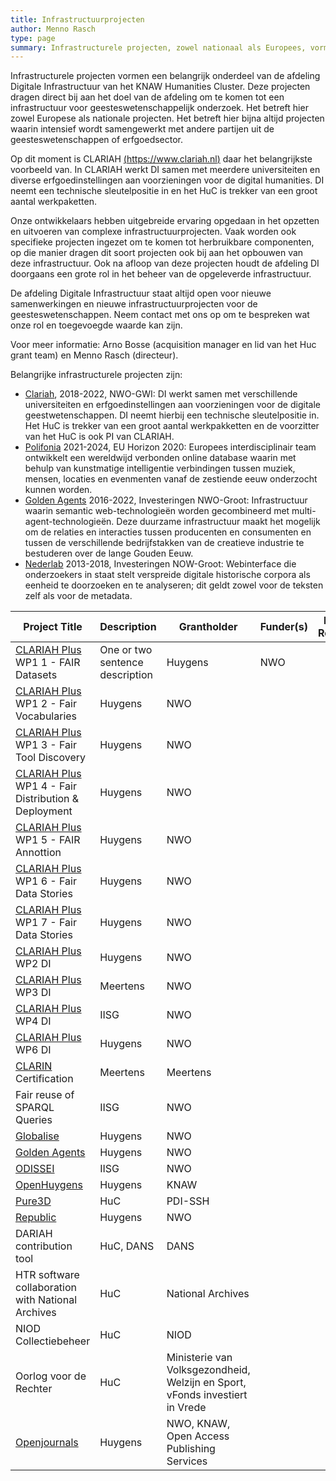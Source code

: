 ```yaml
---
title: Infrastructuurprojecten
author: Menno Rasch
type: page
summary: Infrastructurele projecten, zowel nationaal als Europees, vormen een belangrijk onderdeel van de afdeling Digitale Infrastructuur van het KNAW Humanities Cluster. Deze projecten dragen direct bij aan het doel van de afdeling om te komen tot een infrastructuur voor geesteswetenschappelijk onderzoek.
---
```

Infrastructurele projecten vormen een belangrijk onderdeel van de afdeling Digitale Infrastructuur van het KNAW Humanities Cluster. Deze projecten dragen direct bij aan het doel van de afdeling om te komen tot een infrastructuur voor geesteswetenschappelijk onderzoek. Het betreft hier zowel Europese als nationale projecten. Het betreft hier bijna altijd projecten waarin intensief wordt samengewerkt met andere partijen uit de geesteswetenschappen of erfgoedsector.

Op dit moment is CLARIAH [(https://www.clariah.nl)](https://www.clariah.nl) daar het belangrijkste voorbeeld van. In CLARIAH werkt DI samen met meerdere universiteiten en diverse erfgoedinstellingen aan voorzieningen voor de digital humanities. DI neemt een technische sleutelpositie in en het HuC is trekker van een groot aantal werkpaketten.

Onze ontwikkelaars hebben uitgebreide ervaring opgedaan in het opzetten en uitvoeren van complexe infrastructuurprojecten. Vaak worden ook specifieke projecten ingezet om te komen tot herbruikbare componenten, op die manier dragen dit soort projecten ook bij aan het opbouwen van deze infrastructuur. Ook na afloop van deze projecten houdt de afdeling DI doorgaans een grote rol in het beheer van de opgeleverde infrastructuur.

De afdeling Digitale Infrastructuur staat altijd open voor nieuwe samenwerkingen en nieuwe infrastructuurprojecten voor de geesteswetenschappen. Neem contact met ons op om te bespreken wat onze rol en toegevoegde waarde kan zijn.

Voor meer informatie: Arno Bosse (acquisition manager en lid van het Huc grant team) en Menno Rasch (directeur).

Belangrijke infrastructurele projecten zijn:

- [Clariah](https://www.clariah.nl), 2018-2022, NWO-GWI:
DI werkt samen met verschillende universiteiten en erfgoedinstellingen aan voorzieningen voor de digitale geestwetenschappen. DI neemt hierbij een technische sleutelpositie in. Het HuC is trekker van een groot aantal werkpakketten en de voorzitter van het HuC is ook PI van CLARIAH.
- [Polifonia](https://polifonia-project.eu/) 2021-2024, EU Horizon 2020:
Europees interdisciplinair team ontwikkelt een wereldwijd verbonden online database waarin met behulp van kunstmatige intelligentie verbindingen tussen muziek, mensen, locaties en evenmenten vanaf de zestiende eeuw onderzocht kunnen worden.
- [Golden Agents](https://www.goldenagents.org) 2016-2022, Investeringen NWO-Groot:
Infrastructuur waarin semantic web-technologieën worden gecombineerd met multi-agent-technologieën. Deze duurzame infrastructuur maakt het mogelijk om de relaties en interacties tussen producenten en consumenten en tussen de verschillende bedrijfstakken van de creatieve industrie te bestuderen over de lange Gouden Eeuw.
- [Nederlab](https://www.nederlab.nl/) 2013-2018, Investeringen NOW-Groot:
Webinterface die onderzoekers in staat stelt verspreide digitale historische corpora als eenheid te doorzoeken en te analyseren; dit geldt zowel voor de teksten zelf als voor de metadata.

| **Project Title**                                                                                      | **Description**                 | **Grantholder**                                                              | **Funder(s)** | **DI Role** |
|--------------------------------------------------------------------------------------------------------|---------------------------------|------------------------------------------------------------------------------|---------------|-------------|
| [CLARIAH Plus](https://www.clariah.nl) WP1 1 - FAIR Datasets                                           | One or two sentence description | Huygens                                                                      | NWO           |             |
| [CLARIAH Plus](https://www.clariah.nl) WP1 2 - Fair Vocabularies                                       | Huygens                         | NWO                                                                          |               |             |
| [CLARIAH Plus](https://www.clariah.nl) WP1 3 - Fair Tool Discovery                                     | Huygens                         | NWO                                                                          |               |             |
| [CLARIAH Plus](https://www.clariah.nl) WP1 4 - Fair Distribution & Deployment                          | Huygens                         | NWO                                                                          |               |             |
| [CLARIAH Plus](https://www.clariah.nl) WP1 5 - FAIR Annottion                                          | Huygens                         | NWO                                                                          |               |             |
| [CLARIAH Plus](https://www.clariah.nl) WP1 6 - Fair Data Stories                                       | Huygens                         | NWO                                                                          |               |             |
| [CLARIAH Plus](https://www.clariah.nl) WP1 7 - Fair Data Stories                                       | Huygens                         | NWO                                                                          |               |             |
| [CLARIAH Plus](https://www.clariah.nl) WP2 DI                                                          | Huygens                         | NWO                                                                          |               |             |
| [CLARIAH Plus](https://www.clariah.nl) WP3 DI                                                          | Meertens                        | NWO                                                                          |               |             |
| [CLARIAH Plus](https://www.clariah.nl) WP4 DI                                                          | IISG                            | NWO                                                                          |               |             |
| [CLARIAH Plus](https://www.clariah.nl) WP6 DI                                                          | Huygens                         | NWO                                                                          |               |             |
| [CLARIN](https://www.clarin.eu) Certification                                                          | Meertens                        | Meertens                                                                     |               |             |
| Fair reuse of SPARQL Queries                                                                           | IISG                            | NWO                                                                          |               |             |
| [Globalise](https://globalise.huygens.knaw.nl)                                                         | Huygens                         | NWO                                                                          |               |             |
| [Golden Agents](https://www.goldenagents.org)                                                          | Huygens                         | NWO                                                                          |               |             |
| [ODISSEI](https://odissei-data.nl/en/)                                                                 | IISG                            | NWO                                                                          |               |             |
| [OpenHuygens](https://www.huygens.knaw.nl/fonds-knaw-instituten-geeft-openhuygens-nl-vliegende-start/) | Huygens                         | KNAW                                                                         |               |             |
| [Pure3D](https://pure3d.eu)                                                                            | HuC                             | PDI-SSH                                                                      |               |             |
| [Republic](https://republic.huygens.knaw.nl)                                                           | Huygens                         | NWO                                                                          |               |             |
| DARIAH contribution tool                                                                               | HuC, DANS                       | DANS                                                                         |               |             |
| HTR software collaboration with National Archives                                                      | HuC                             | National Archives                                                            |               |             |
| NIOD Collectiebeheer                                                                                   | HuC                             | NIOD                                                                         |               |             |
| Oorlog voor de Rechter                                                                                 | HuC                             | Ministerie van Volksgezondheid, Welzijn en Sport, vFonds investiert in Vrede |               |             |
| [Openjournals](https://openjournals.nl)                                                                | Huygens                         | NWO, KNAW, Open Access Publishing Services                                   |               |             |
